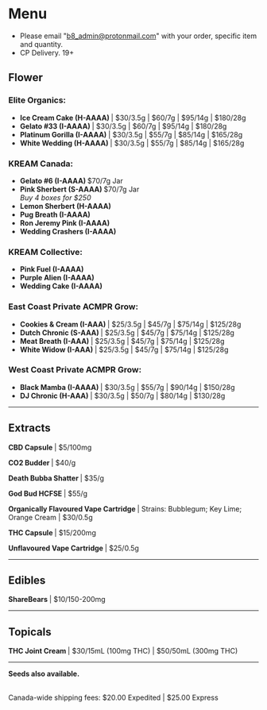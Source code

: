 # Menu

- Please email "b8_admin@protonmail.com" with your order, specific item and quantity.
- CP Delivery. 19+

## Flower
### Elite Organics:
- <b> Ice Cream Cake (H-AAAA) </b>  | $30/3.5g | $60/7g | $95/14g | $180/28g
- <b> Gelato #33 (I-AAAA) </b>  | $30/3.5g | $60/7g | $95/14g | $180/28g
- <b> Platinum Gorilla (I-AAAA) </b>  | $30/3.5g | $55/7g | $85/14g | $165/28g
- <b> White Wedding (H-AAAA) </b>  | $30/3.5g | $55/7g | $85/14g | $165/28g

### KREAM Canada:
- <b> Gelato #6 (I-AAAA) </b> $70/7g Jar
- <b> Pink Sherbert (S-AAAA) </b> $70/7g Jar
<br><i> Buy 4 boxes for $250 </i>
- <b> Lemon Sherbert (H-AAAA) </b> 
- <b> Pug Breath (I-AAAA) </b>
- <b> Ron Jeremy Pink (I-AAAA) </b> 
- <b> Wedding Crashers (I-AAAA) </b>

### KREAM Collective:
- <b> Pink Fuel (I-AAAA) </b>
- <b> Purple Alien (I-AAAA) </b>
- <b> Wedding Cake (I-AAAA) </b>

### East Coast Private ACMPR Grow:
- <b> Cookies & Cream (I-AAA) </b> | $25/3.5g | $45/7g | $75/14g | $125/28g
- <b> Dutch Chronic (S-AAA) </b> | $25/3.5g | $45/7g | $75/14g | $125/28g
- <b> Meat Breath (I-AAA) </b> | $25/3.5g | $45/7g | $75/14g | $125/28g
- <b> White Widow (I-AAA) </b> | $25/3.5g | $45/7g | $75/14g | $125/28g
  
### West Coast Private ACMPR Grow:
- <b> Black Mamba (I-AAAA) </b>  | $30/3.5g | $55/7g | $90/14g | $150/28g
- <b> DJ Chronic (H-AAA) </b> | $30/3.5g | $50/7g | $80/14g | $130/28g

--------------------------------------------------------------------- 

## Extracts
<b> CBD Capsule </b> | $5/100mg
<p><b> CO2 Budder </b> | $40/g </p>
<p><b> Death Bubba Shatter </b> | $35/g </p>
<p><b> God Bud HCFSE </b> | $55/g </p>
<p><b> Organically Flavoured Vape Cartridge </b> | Strains: Bubblegum; Key Lime; Orange Cream | $30/0.5g </p>
<p><b> THC Capsule </b> | $15/200mg </p> 
<p><b> Unflavoured Vape Cartridge </b> | $25/0.5g </p>

--------------------------------------------------------------------- 

## Edibles
<b> ShareBears </b> | $10/150-200mg
  
--------------------------------------------------------------------- 

## Topicals
<b> THC Joint Cream </b> | $30/15mL (100mg THC) | $50/50mL (300mg THC)

--------------------------------------------------------------------- 

<b>Seeds also available.</b>

<br>
Canada-wide shipping fees:
$20.00 Expedited | $25.00 Express
